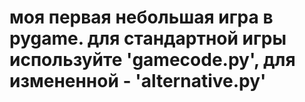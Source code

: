# моя первая небольшая игра в pygame. для стандартной игры используйте 'gamecode.py', для измененной - 'alternative.py'
